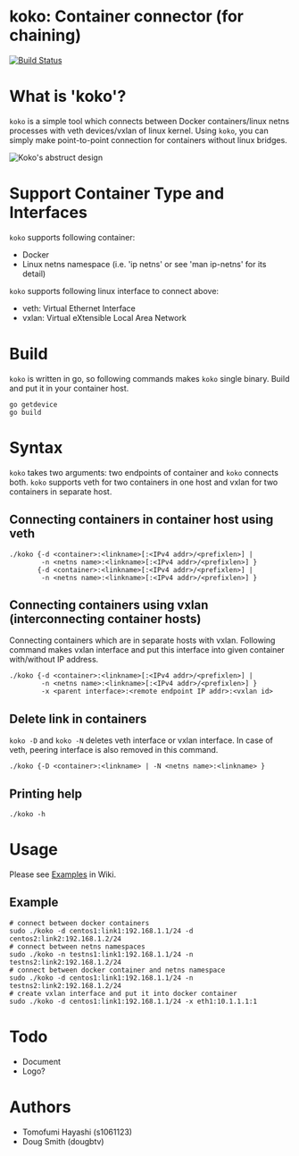 # koko: Container connector (for chaining)

[![Build Status](https://travis-ci.org/redhat-nfvpe/koko.svg?branch=master)](https://travis-ci.org/redhat-nfvpe/koko)

# What is 'koko'?

`koko` is a simple tool which connects between Docker containers/linux netns processes with veth devices/vxlan
of linux kernel. Using `koko`, you can simply make point-to-point connection for containers without linux bridges.

![Koko's abstruct design](https://raw.githubusercontent.com/wiki/redhat-nfvpe/koko/images/koko.png)

# Support Container Type and Interfaces

`koko` supports following container:

- Docker
- Linux netns namespace (i.e. 'ip netns' or see 'man ip-netns' for its detail)

`koko` supports following linux interface to connect above:

- veth: Virtual Ethernet Interface
- vxlan: Virtual eXtensible Local Area Network

# Build

`koko` is written in go, so following commands makes `koko` single binary. Build and put it in your container host.

    go getdevice
    go build

# Syntax

`koko` takes two arguments: two endpoints of container and `koko` connects both.
`koko` supports veth for two containers in one host and vxlan for two containers in separate host.

## Connecting containers in container host using veth

    ./koko {-d <container>:<linkname>[:<IPv4 addr>/<prefixlen>] |
            -n <netns name>:<linkname>[:<IPv4 addr>/<prefixlen>] }
           {-d <container>:<linkname>[:<IPv4 addr>/<prefixlen>] |
            -n <netns name>:<linkname>[:<IPv4 addr>/<prefixlen>] }

## Connecting containers using vxlan (interconnecting container hosts)

Connecting containers which are in separate hosts with vxlan. Following command makes vxlan interface 
and put this interface into given container with/without IP address.

    ./koko {-d <container>:<linkname>[:<IPv4 addr>/<prefixlen>] |
            -n <netns name>:<linkname>[:<IPv4 addr>/<prefixlen>] }
            -x <parent interface>:<remote endpoint IP addr>:<vxlan id> 

## Delete link in containers

`koko -D` and `koko -N` deletes veth interface or vxlan interface. In case of veth, peering interface is also
removed in this command.

    ./koko {-D <container>:<linkname> | -N <netns name>:<linkname> }

## Printing help

    ./koko -h

# Usage
Please see [Examples](https://github.com/redhat-nfvpe/koko/wiki/Examples) in Wiki.

## Example

    # connect between docker containers
    sudo ./koko -d centos1:link1:192.168.1.1/24 -d centos2:link2:192.168.1.2/24
    # connect between netns namespaces
    sudo ./koko -n testns1:link1:192.168.1.1/24 -n testns2:link2:192.168.1.2/24
    # connect between docker container and netns namespace
    sudo ./koko -d centos1:link1:192.168.1.1/24 -n testns2:link2:192.168.1.2/24
    # create vxlan interface and put it into docker container
    sudo ./koko -d centos1:link1:192.168.1.1/24 -x eth1:10.1.1.1:1

# Todo
- Document
- Logo?

# Authors
- Tomofumi Hayashi (s1061123)
- Doug Smith (dougbtv)
